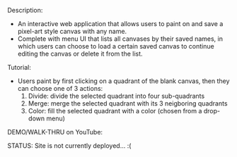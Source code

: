 Description: 
- An interactive web application that allows users to paint on 
and save a pixel-art style canvas with any name.
- Complete with menu UI that lists all canvases by their saved names, in which users can choose to 
load a certain saved canvas to continue editing the canvas or delete it from the list. 

Tutorial: 
- Users paint by first clicking on a quadrant of the blank canvas, then they can choose one of 3 actions:
    1. Divide: divide the selected quadrant into four sub-quadrants
    2. Merge: merge the selected quadrant with its 3 neigboring quadrants
    3. Color: fill the selected quadrant with a color (chosen from a drop-down menu)

DEMO/WALK-THRU on YouTube:

STATUS: Site is not currently deployed... :(
